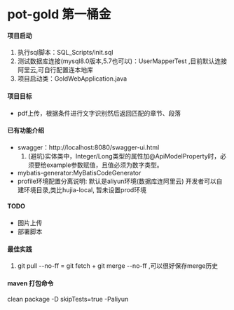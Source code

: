 # pot-gold  第一桶金


#### 项目启动
1. 执行sql脚本：SQL_Scripts/init.sql
2. 测试数据库连接(mysql8.0版本,5.7也可以)：UserMapperTest ,目前默认连接阿里云,可自行配置连本地库
3. 项目启动类：GoldWebApplication.java

#### 项目目标
- pdf上传，根据条件进行文字识别然后返回匹配的章节、段落

#### 已有功能介绍
- swagger：http://localhost:8080/swagger-ui.html
    1. (避坑)实体类中，Integer/Long类型的属性加@ApiModelProperty时，必须要给example参数赋值，且值必须为数字类型。
- mybatis-generator:MyBatisCodeGenerator
- profile环境配置分离说明: 默认是aliyun环境(数据库连阿里云) 开发者可以自建环境目录,类比hujia-local, 暂未设置prod环境

#### TODO
- 图片上传
- 部署脚本


#### 最佳实践
1. git pull --no-ff  =  git fetch + git merge --no-ff ,可以很好保存merge历史

#### maven 打包命令 
clean package -D skipTests=true -Paliyun



